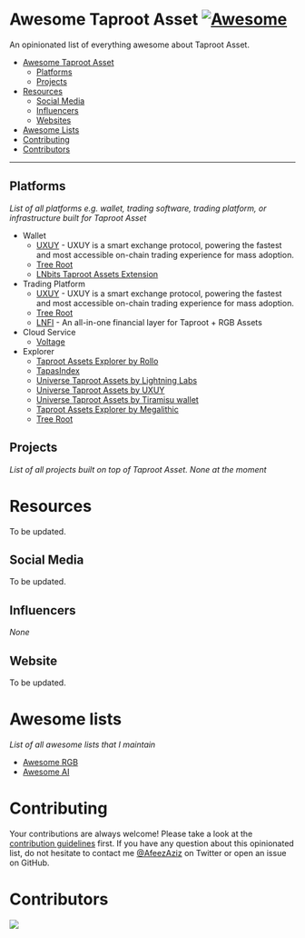 # Awesome Taproot Asset [![Awesome](https://cdn.rawgit.com/sindresorhus/awesome/d7305f38d29fed78fa85652e3a63e154dd8e8829/media/badge.svg)](https://github.com/sindresorhus/awesome)

An opinionated list of everything awesome about Taproot Asset.

- [Awesome Taproot Asset](#awesome-taproot-asset)
    - [Platforms](#platforms)
    - [Projects](#projects)
- [Resources](#resources)
    - [Social Media](#social-media)
    - [Influencers](#influencers)
    - [Websites](#websites)
- [Awesome Lists](#awesome-lists)
- [Contributing](#contributing)
- [Contributors](#contributors)

---

## Platforms

*List of all platforms e.g. wallet, trading software, trading platform, or infrastructure built for Taproot Asset*

* Wallet
    * [UXUY](https://uxuy.com/) - UXUY is a smart exchange protocol, powering the fastest and most accessible on-chain trading experience for mass adoption.
    * [Tree Root](https://treeroot.xyz)
    * [LNbits Taproot Assets Extension](https://github.com/echennells/taproot_assets)
* Trading Platform
    * [UXUY](https://uxuy.com/) - UXUY is a smart exchange protocol, powering the fastest and most accessible on-chain trading experience for mass adoption.
    * [Tree Root](https://treeroot.xyz)
    * [LNFI](https://lnfi.network/) - An all-in-one financial layer for Taproot + RGB Assets
* Cloud Service
    * [Voltage](https://voltage.cloud/)
* Explorer
    * [Taproot Assets Explorer by Rollo](https://explorer.royllo.org/)
    * [TapasIndex](https://www.tapasindex.com/)
    * [Universe Taproot Assets by Lightning Labs](https://terminal.lightning.engineering/assets/mainnet/index.html)
    * [Universe Taproot Assets by UXUY](https://uxuy.com/taproot)
    * [Universe Taproot Assets by Tiramisu wallet](https://universe.tiramisuwallet.com)
    * [Taproot Assets Explorer by Megalithic](https://megalithic.me/taproot_assets_explorer)
    * [Tree Root](https://treeroot.xyz)

 
## Projects

*List of all projects built on top of Taproot Asset. None at the moment*

# Resources

To be updated.

## Social Media

To be updated.

## Influencers

*None*

## Website

To be updated.

# Awesome lists

*List of all awesome lists that I maintain*

* [Awesome RGB](https://github.com/afeezaziz/awesome-rgb)
* [Awesome AI](https://github.com/afeezaziz/awesome-ai)

# Contributing

Your contributions are always welcome! Please take a look at the [contribution guidelines](https://github.com/afeezaziz/awesome-taproot-asset/blob/main/CONTRIBUTING.md) first. If you have any question about this opinionated list, do not hesitate to contact me [@AfeezAziz](https://twitter.com/AfeezAziz) on Twitter or open an issue on GitHub.

# Contributors

<a align="center" href="https://github.com/afeezaziz/awesome-taproot-asset/graphs/contributors">
  <img src="https://contrib.rocks/image?repo=afeezaziz/awesome-taproot-asset" />
</a>
